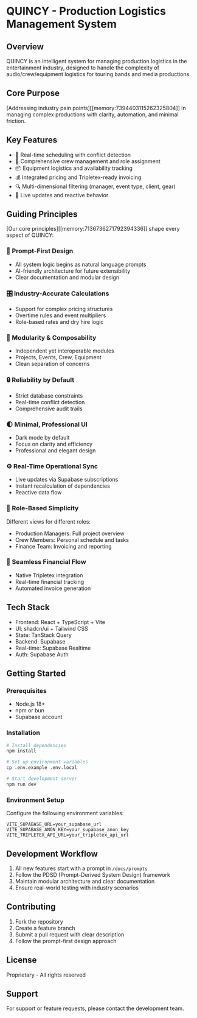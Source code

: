 # QUINCY - Production Logistics Management System

## Overview
QUINCY is an intelligent system for managing production logistics in the entertainment industry, designed to handle the complexity of audio/crew/equipment logistics for touring bands and media productions.

## Core Purpose
[Addressing industry pain points][[memory:7394403115262325804]] in managing complex productions with clarity, automation, and minimal friction.

## Key Features
- 🎯 Real-time scheduling with conflict detection
- 👥 Comprehensive crew management and role assignment
- 📦 Equipment logistics and availability tracking
- 💰 Integrated pricing and Tripletex-ready invoicing
- 🔍 Multi-dimensional filtering (manager, event type, client, gear)
- 🔄 Live updates and reactive behavior

## Guiding Principles
[Our core principles][[memory:7136736271792394336]] shape every aspect of QUINCY:

### 🧠 Prompt-First Design
- All system logic begins as natural language prompts
- AI-friendly architecture for future extensibility
- Clear documentation and modular design

### 🎛️ Industry-Accurate Calculations
- Support for complex pricing structures
- Overtime rules and event multipliers
- Role-based rates and dry hire logic

### 🧩 Modularity & Composability
- Independent yet interoperable modules
- Projects, Events, Crew, Equipment
- Clean separation of concerns

### 🔒 Reliability by Default
- Strict database constraints
- Real-time conflict detection
- Comprehensive audit trails

### 🌓 Minimal, Professional UI
- Dark mode by default
- Focus on clarity and efficiency
- Professional and elegant design

### ⚙️ Real-Time Operational Sync
- Live updates via Supabase subscriptions
- Instant recalculation of dependencies
- Reactive data flow

### 🚪 Role-Based Simplicity
Different views for different roles:
- Production Managers: Full project overview
- Crew Members: Personal schedule and tasks
- Finance Team: Invoicing and reporting

### 🧾 Seamless Financial Flow
- Native Tripletex integration
- Real-time financial tracking
- Automated invoice generation

## Tech Stack
- Frontend: React + TypeScript + Vite
- UI: shadcn/ui + Tailwind CSS
- State: TanStack Query
- Backend: Supabase
- Real-time: Supabase Realtime
- Auth: Supabase Auth

## Getting Started

### Prerequisites
- Node.js 18+
- npm or bun
- Supabase account

### Installation
```bash
# Install dependencies
npm install

# Set up environment variables
cp .env.example .env.local

# Start development server
npm run dev
```

### Environment Setup
Configure the following environment variables:
```env
VITE_SUPABASE_URL=your_supabase_url
VITE_SUPABASE_ANON_KEY=your_supabase_anon_key
VITE_TRIPLETEX_API_URL=your_tripletex_api_url
```

## Development Workflow
1. All new features start with a prompt in `/docs/prompts`
2. Follow the PDSD (Prompt-Derived System Design) framework
3. Maintain modular architecture and clear documentation
4. Ensure real-world testing with industry scenarios

## Contributing
1. Fork the repository
2. Create a feature branch
3. Submit a pull request with clear description
4. Follow the prompt-first design approach

## License
Proprietary - All rights reserved

## Support
For support or feature requests, please contact the development team.
